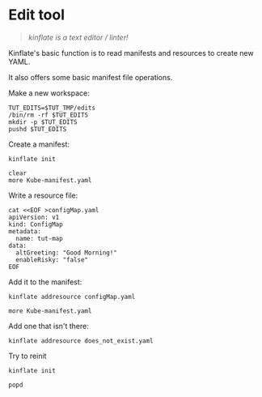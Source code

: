 # Edit tool

> _kinflate is a text editor / linter!_

Kinflate's basic function is to read manifests and resources to create new YAML.

It also offers some basic manifest file operations.

Make a new workspace:

<!-- @workspace @test -->
```
TUT_EDITS=$TUT_TMP/edits
/bin/rm -rf $TUT_EDITS
mkdir -p $TUT_EDITS
pushd $TUT_EDITS
```

Create a manifest:

<!-- @init @test -->
```
kinflate init
```

<!-- @showIt @test -->
```
clear
more Kube-manifest.yaml
```

Write a resource file:

<!-- @writeResource @test -->
```
cat <<EOF >configMap.yaml
apiVersion: v1
kind: ConfigMap
metadata:
  name: tut-map
data:
  altGreeting: "Good Morning!"
  enableRisky: "false"
EOF
```

Add it to the manifest:

<!-- @addResource @test -->
```
kinflate addresource configMap.yaml
```

<!-- @showItAgain @test -->
```
more Kube-manifest.yaml
```

Add one that isn't there:

<!-- @addNoResource @test -->
```
kinflate addresource does_not_exist.yaml
```

Try to reinit
<!-- @initAgain @test -->
```
kinflate init
```


<!-- @allDone @test -->
```
popd
```
